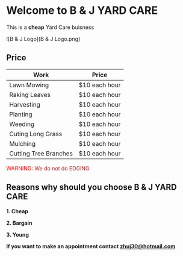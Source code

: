 # Welcome to B & J YARD CARE

This is a **cheap** Yard Care buisness

![B & J Logo](B & J Logo.png)
## Price 


 Work|Price
------------ | -------------
Lawn Mowing| $10 each hour
Raking Leaves | $10 each hour
Harvesting|$10 each hour
Planting|$10 each hour
Weeding|$10 each hour
Cuting Long Grass|$10 each hour
Mulching|$10 each hour
Cutting Tree Branches|$10 each hour
                                                                       
<span style="color:red;">WARNING</span><span style="color:firebrick;">: We do not do EDGING</span>

## Reasons why should you choose B & J  YARD CARE ##
**1. Cheap**

**2. Bargain**

**3. Young**









**If you want to make an appointment contact zhuj30@hotmail.com**
